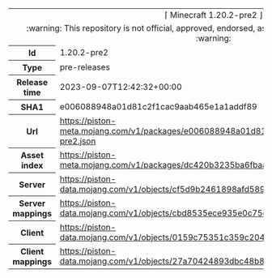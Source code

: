 <html><table>
<tr><td colspan="2" align="center"><img width="0" height="0"><br/>⌈ Minecraft 1.20.2-pre2 ⌋<br/><img width="0" height="0"></td></tr>
<tr><td colspan="2" align="center"><img width="0" height="0"><br/>
:warning: This repository is not official, approved, endorsed, associated or connected with Mojang :warning:
<br/><img width="0" height="0"></td></tr>
<tr><th>Id</th><td>1.20.2-pre2</td></tr>
<tr><th>Type</th><td>pre-releases</td></tr>
<tr><th>Release time</th><td>2023-09-07T12:42:32+00:00</td></tr>
<tr><th>SHA1</th><td>e006088948a01d81c2f1cac9aab465e1a1addf89</td></tr>
<tr><th>Url</th><td><a href="https://piston-meta.mojang.com/v1/packages/e006088948a01d81c2f1cac9aab465e1a1addf89/1.20.2-pre2.json">https://piston-meta.mojang.com/v1/packages/e006088948a01d81c2f1cac9aab465e1a1addf89/1.20.2-pre2.json</a></td></tr>
<tr><th>Asset index</th><td><a href="https://piston-meta.mojang.com/v1/packages/dc420b3235ba6fbaa73647dc1d1516e77596494e/8.json">https://piston-meta.mojang.com/v1/packages/dc420b3235ba6fbaa73647dc1d1516e77596494e/8.json</a></td></tr>
<tr><th>Server</th><td><a href="https://piston-data.mojang.com/v1/objects/cf5d9b2461898afd589274349989be704084a8dd/server.jar">https://piston-data.mojang.com/v1/objects/cf5d9b2461898afd589274349989be704084a8dd/server.jar</a></td></tr>
<tr><th>Server mappings</th><td><a href="https://piston-data.mojang.com/v1/objects/cbd8535ece935e0c75e2a64b3ecdfede806fd4a6/server.txt">https://piston-data.mojang.com/v1/objects/cbd8535ece935e0c75e2a64b3ecdfede806fd4a6/server.txt</a></td></tr>
<tr><th>Client</th><td><a href="https://piston-data.mojang.com/v1/objects/0159c75351c359c204682b78e5a5b59cad5d5681/client.jar">https://piston-data.mojang.com/v1/objects/0159c75351c359c204682b78e5a5b59cad5d5681/client.jar</a></td></tr>
<tr><th>Client mappings</th><td><a href="https://piston-data.mojang.com/v1/objects/27a70424893dbc48b848701b09194ed5adf0a07f/client.txt">https://piston-data.mojang.com/v1/objects/27a70424893dbc48b848701b09194ed5adf0a07f/client.txt</a></td></tr>
</table></html>